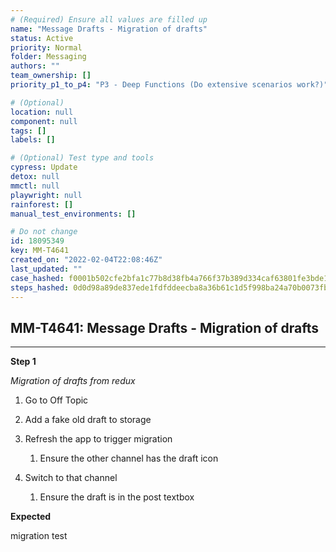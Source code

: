 ```yaml
---
# (Required) Ensure all values are filled up
name: "Message Drafts - Migration of drafts"
status: Active
priority: Normal
folder: Messaging
authors: ""
team_ownership: []
priority_p1_to_p4: "P3 - Deep Functions (Do extensive scenarios work?)"

# (Optional)
location: null
component: null
tags: []
labels: []

# (Optional) Test type and tools
cypress: Update
detox: null
mmctl: null
playwright: null
rainforest: []
manual_test_environments: []

# Do not change
id: 18095349
key: MM-T4641
created_on: "2022-02-04T22:08:46Z"
last_updated: ""
case_hashed: f0001b502cfe2bfa1c77b8d38fb4a766f37b389d334caf63801fe3bde1f1c9c4f118fe556ff2adebabd5b0eee97cd6b8
steps_hashed: 0d0d98a89de837ede1fdfddeecba8a36b61c1d5f998ba24a70b0073fba107f60f5eb942a17e48151fe12ab3f1bb4cf32
---
```


<!-- (Auto-generated) Based on frontmatter's "key" and "name" -->

## MM-T4641: Message Drafts - Migration of drafts

---

**Step 1**

_Migration of drafts from redux_

1. Go to Off Topic

2. Add a fake old draft to storage

3. Refresh the app to trigger migration

   1. Ensure the other channel has the draft icon

4. Switch to that channel

   1. Ensure the draft is in the post textbox

**Expected**

migration test
